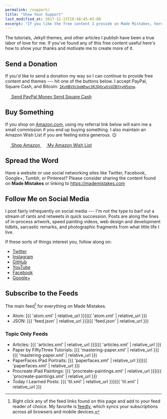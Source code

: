 ```yaml
---
permalink: /support/
title: "Show Your Support"
last_modified_at: 2017-12-13T10:48:45-05:00
excerpt: "If you like the free content I provide on Made Mistakes, here are some great ways to show your support and motivate me to create more of it."
---
```


The tutorials, Jekyll themes, and other articles I publish have been a true labor of love for me. If you've found any of this free content useful here's how to show your thanks and motivate me to create more of it.

## Send a Donation

If you'd like to send a donation my way so I can continue to provide free content and themes --- hit one of the buttons below. I accept PayPal, Square Cash, and Bitcoin: [`1KvHBVXcbeWhwcSRJQdcwVsUZBYnyH5enw`](/assets/images/bitcoin-qr.png "Bitcoin QR code").

<div markdown="0" class="btn--group">
  <a href="https://www.paypal.me/mmistakes" onclick="ga('send', 'event', 'link', 'click', 'Send PayPal');" class="btn">
    <svg class="icon icon--paypal" width="16px" height="16px"><use xlink:href="{{ 'icons.svg#icon-paypal' | prepend: 'assets/icons/' | relative_url }}"></use></svg> Send PayPal Money
  </a>
  <a href="https://cash.me/$mmistakes" onclick="ga('send', 'event', 'link', 'click', 'Send Square Cash');" class="btn">Send Square Cash</a>
</div>

## Buy Something

If you shop on [Amazon.com](http://www.amazon.com/?_encoding=UTF8&camp=1789&creative=390957&linkCode=ur2&tag=mademist-20&linkId=P557QDXPWEYIZTDS), using my referral link below will earn me a small commission if you end up buying something. I also maintain an Amazon Wish List if you are feeling extra generous. :wink:

<div markdown="0" class="btn--group">
  <a href="http://www.amazon.com/?_encoding=UTF8&camp=1789&creative=390957&linkCode=ur2&tag=mademist-20&linkId=P557QDXPWEYIZTDS" onclick="ga('send', 'event', 'link', 'click', 'Shop Amazon');" class="btn">
    <svg class="icon icon--amazon" width="16px" height="16px"><use xlink:href="{{ 'icons.svg#icon-amazon' | prepend: 'assets/icons/' | relative_url }}"></use></svg> Shop Amazon
  </a>
  <a href="http://amzn.com/w/1K58RT2NS0SDP" onclick="ga('send', 'event', 'link', 'click', 'Amazon Wish List');" class="btn">
    <svg class="icon icon--amazon" width="16px" height="16px"><use xlink:href="{{ 'icons.svg#icon-amazon' | prepend: 'assets/icons/' | relative_url }}"></use></svg> My Amazon Wish List
  </a>
</div>

## Spread the Word

Have a website or use social networking sites like Twitter, Facebook, Google+, Tumblr, or Pinterest? Please consider sharing the content found on **Made Mistakes** or linking to <https://mademistakes.com>

## Follow Me on Social Media

I post fairly infrequently on social media --- I'm not the type to barf out a stream of rants and retweets in quick succession. Posts are along the lines of in-process artwork, speed painting videos, web design and development tidbits, sarcastic remarks, and photographic fragments from what little life I live.

If these sorts of things interest you, follow along on:

- [Twitter](https://twitter.com/mmistakes)
- [Instagram](https://instagram.com/mmistakes/)
- [GitHub](https://github.com/mmistakes)
- [YouTube](https://www.youtube.com/user/anotherjpeg)
- [Facebook](https://www.facebook.com/michaelrose)
- [Google+](https://plus.google.com/+MichaelRoseDesign/posts)

## Subscribe to the Feeds

The main feed[^feed] for everything on Made Mistakes. 

- Atom: [{{ 'atom.xml' | relative_url }}]({{ 'atom.xml' | relative_url }})
- JSON: [{{ 'feed.json' | relative_url }}]({{ 'feed.json' | relative_url }})

### Topic Only Feeds

- Articles: [{{ 'articles.xml' | relative_url }}]({{ 'articles.xml' | relative_url }})
- Paper by FiftyThree Tutorials: [{{ 'mastering-paper.xml' | relative_url }}]({{ 'mastering-paper.xml' | relative_url }})
- PaperFaces iPad Portraits: [{{ 'paperfaces.xml' | relative_url }}]({{ 'paperfaces.xml' | relative_url }})
- Procreate iPad Paintings: [{{ 'procreate-paintings.xml' | relative_url }}]({{ 'procreate-paintings.xml' | relative_url }})
- Today I Learned Posts: [{{ 'til.xml' | relative_url }}]({{ 'til.xml' | relative_url }})

[^feed]: Right click any of the feed links found on this page and add to your feed reader of choice. My favorite is [feedly](https://feedly.com), which syncs your subscriptions across all browsers and mobile devices.
